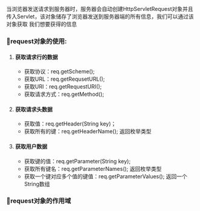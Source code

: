 当浏览器发送请求到服务器时，服务器会自动创建HttpServletRequest对象并且传入Servlet，该对象储存了浏览器发送到服务器端的所有信息，我们可以通过该对象获取
我们想要获得的信息

### :pear:request对象的使用:
   1. #### 获取请求行的数据
      - 获取协议：req.getScheme();
      - 获取URL：req.getRequsetURL();
      - 获取URI：req.getRequestURI();
      - 获取请求方式：req.getMethod();
   2. #### 获取请求头数据
      - 获取值：req.getHeader(String key)；
      - 获取所有的键：req.getHeaderName();  返回枚举类型
   3. #### 获取用户数据
      - 获取键的值：req.getParameter(String key);
      - 获取所有键名：req.getParameterNames();   返回枚举类型
      - 获取一个键对应多个值的键值：req.getParameterValues();    返回一个String数组
      
 ### :pear:request对象的作用域
    

